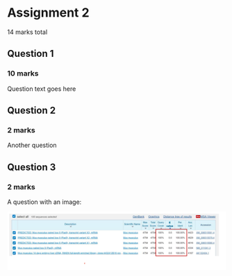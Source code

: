 # Assignment 2

14 marks total

## Question 1

### 10 marks

Question text goes here

## Question 2

### 2 marks

Another question

## Question 3

### 2 marks

A question with an image:

![An image](includes/4f5563c2d62108c3c9c78c2d91fe9fbb.png)
